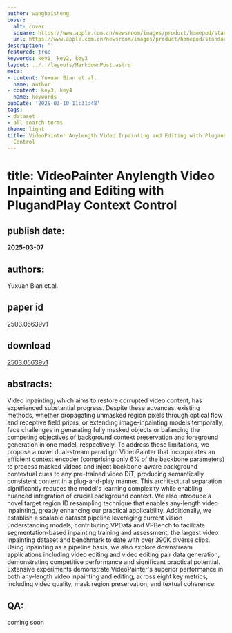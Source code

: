 ```yaml
---
author: wanghaisheng
cover:
  alt: cover
  square: https://www.apple.com.cn/newsroom/images/product/homepod/standard/Apple-HomePod-hero-230118_big.jpg.large_2x.jpg
  url: https://www.apple.com.cn/newsroom/images/product/homepod/standard/Apple-HomePod-hero-230118_big.jpg.large_2x.jpg
description: ''
featured: true
keywords: key1, key2, key3
layout: ../../layouts/MarkdownPost.astro
meta:
- content: Yuxuan Bian et.al.
  name: author
- content: key3, key4
  name: keywords
pubDate: '2025-03-10 11:31:48'
tags:
- dataset
- all search terms
theme: light
title: VideoPainter Anylength Video Inpainting and Editing with PlugandPlay Context
  Control
---
```


# title: VideoPainter Anylength Video Inpainting and Editing with PlugandPlay Context Control 
## publish date: 
**2025-03-07** 
## authors: 
  Yuxuan Bian et.al. 
## paper id
2503.05639v1
## download
[2503.05639v1](http://arxiv.org/abs/2503.05639v1)
## abstracts:
Video inpainting, which aims to restore corrupted video content, has experienced substantial progress. Despite these advances, existing methods, whether propagating unmasked region pixels through optical flow and receptive field priors, or extending image-inpainting models temporally, face challenges in generating fully masked objects or balancing the competing objectives of background context preservation and foreground generation in one model, respectively. To address these limitations, we propose a novel dual-stream paradigm VideoPainter that incorporates an efficient context encoder (comprising only 6% of the backbone parameters) to process masked videos and inject backbone-aware background contextual cues to any pre-trained video DiT, producing semantically consistent content in a plug-and-play manner. This architectural separation significantly reduces the model's learning complexity while enabling nuanced integration of crucial background context. We also introduce a novel target region ID resampling technique that enables any-length video inpainting, greatly enhancing our practical applicability. Additionally, we establish a scalable dataset pipeline leveraging current vision understanding models, contributing VPData and VPBench to facilitate segmentation-based inpainting training and assessment, the largest video inpainting dataset and benchmark to date with over 390K diverse clips. Using inpainting as a pipeline basis, we also explore downstream applications including video editing and video editing pair data generation, demonstrating competitive performance and significant practical potential. Extensive experiments demonstrate VideoPainter's superior performance in both any-length video inpainting and editing, across eight key metrics, including video quality, mask region preservation, and textual coherence.
## QA:
coming soon
